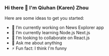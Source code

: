 ### Hi there 👋 I'm Qiuhan (Karen) Zhou


Here are some ideas to get you started:

- 🔭 I’m currently working on News Explorer app
- 🌱 I’m currently learning Node.js Next.js
- 👯 I’m looking to collaborate on React.js
- 💬 Ask me about anything
- ⚡ Fun fact: I think I'm funny
